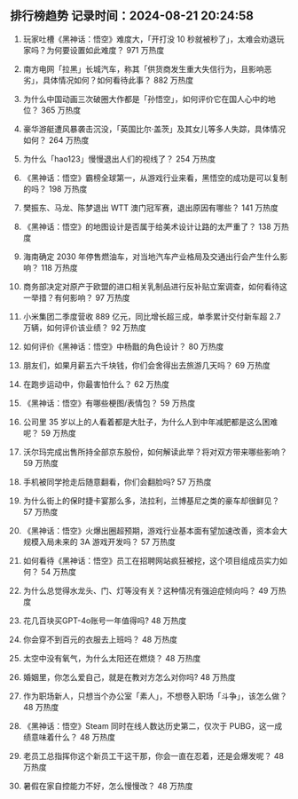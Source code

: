 
## 排行榜趋势 记录时间：2024-08-21 20:24:58
  
  1. 玩家吐槽《黑神话：悟空》难度大，「开打没 10 秒就被秒了」，太难会劝退玩家吗？为何要设置如此难度？ 971 万热度
    
  2. 南方电网「拉黑」长城汽车，称其「供货商发生重大失信行为，且影响恶劣」，具体情况如何？如何看待此事？ 882 万热度
    
  3. 为什么中国动画三次破圈大作都是「孙悟空」，如何评价它在国人心中的地位？ 365 万热度
    
  4. 豪华游艇遭风暴袭击沉没，「英国比尔·盖茨」及其女儿等多人失踪，具体情况如何？ 264 万热度
    
  5. 为什么「hao123」慢慢退出人们的视线了？ 254 万热度
    
  6. 《黑神话：悟空》霸榜全球第一，从游戏行业来看，黑悟空的成功是可以复制的吗？ 198 万热度
    
  7. 樊振东、马龙、陈梦退出 ​​WTT 澳门冠军赛，退出原因有哪些？ 141 万热度
    
  8. 《黑神话：悟空》的地图设计是否属于给美术设计让路的太严重了？ 138 万热度
    
  9. 海南确定 2030 年停售燃油车，对当地汽车产业格局及交通出行会产生什么影响？ 118 万热度
    
  10. 商务部决定对原产于欧盟的进口相关乳制品进行反补贴立案调查，如何看待这一举措？有何影响？ 97 万热度
    
  11. 小米集团二季度营收 889 亿元，同比增长超三成，单季累计交付新车超 2.7 万辆，如何评价该业绩？ 92 万热度
    
  12. 如何评价《黑神话：悟空》中杨戬的角色设计？ 80 万热度
    
  13. 朋友们，如果月薪五六千块钱，你们会舍得出去旅游几天吗？ 69 万热度
    
  14. 在跑步运动中，你最害怕什么？ 62 万热度
    
  15. 《黑神话：悟空》有哪些梗图/表情包？ 59 万热度
    
  16. 公司里 35 岁以上的人看着都是大肚子，为什么人到中年减肥都是这么困难呢？ 59 万热度
    
  17. 沃尔玛完成出售所持全部京东股份，如何解读此举？将对双方带来哪些影响？ 59 万热度
    
  18. 手机被同学抢走后随意翻看，你们会翻脸吗? 57 万热度
    
  19. 为什么街上的保时捷卡宴那么多，法拉利，兰博基尼之类的豪车却很鲜见？ 57 万热度
    
  20. 《黑神话：悟空》火爆出圈超预期，游戏行业基本面有望加速改善，资本会大规模入局未来的 3A 游戏开发吗？ 57 万热度
    
  21. 如何看待《黑神话：悟空》员工在招聘网站疯狂被挖，这个项目组成员实力如何？ 54 万热度
    
  22. 为什么总觉得水龙头、门、灯等没有关？这种情况有强迫症倾向吗？ 49 万热度
    
  23. 花几百块买GPT-4o账号一年值得吗? 48 万热度
    
  24. 你会穿不到百元的衣服去上班吗？ 48 万热度
    
  25. 太空中没有氧气，为什么太阳还在燃烧？ 48 万热度
    
  26. 婚姻里，你怎么爱自己，就是在教对方怎么对你吗? 48 万热度
    
  27. 作为职场新人，只想当个办公室「素人」，不想卷入职场「斗争」，该怎么做？ 48 万热度
    
  28. 《黑神话：悟空》Steam 同时在线人数达历史第二，仅次于 PUBG，这一成绩意味着什么？ 48 万热度
    
  29. 老员工总指挥你这个新员工干这干那，你会一直在忍着，还是会爆发呢？ 48 万热度
    
  30. 暑假在家自控能力不好，怎么慢慢改？ 48 万热度
    